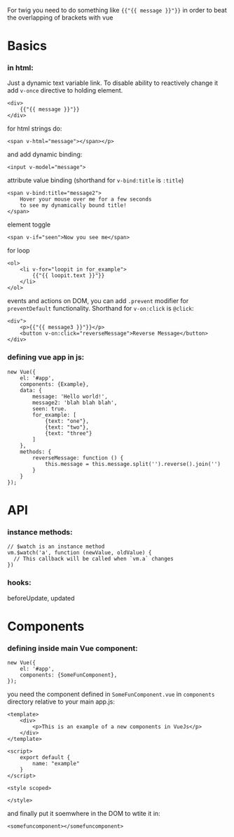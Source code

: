 For twig you need to do something like `{{"{{ message }}"}}` in order to beat the overlapping of brackets with vue

# Basics

### in html:

Just a dynamic text variable link. To disable ability to reactively change it add `v-once` directive to holding element.
```
<div>
    {{"{{ message }}"}}
</div>
```

for html strings do:
```
<span v-html="message"></span></p>
```


and add dynamic binding:
```
<input v-model="message">
```

attribute value binding (shorthand for `v-bind:title` is `:title`)
```
<span v-bind:title="message2">
    Hover your mouse over me for a few seconds
    to see my dynamically bound title!
</span>
```

element toggle
```
<span v-if="seen">Now you see me</span>
```

for loop
```
<ol>
    <li v-for="loopit in for_example">
        {{"{{ loopit.text }}"}}
    </li>
</ol>
```

events and actions on DOM, you can add `.prevent` modifier for `preventDefault` functionality. Shorthand for `v-on:click` is `@click`:
```
<div">
    <p>{{"{{ message3 }}"}}</p>
    <button v-on:click="reverseMessage">Reverse Message</button>
</div>
```


### defining vue app in js:

```
new Vue({
    el: '#app',
    components: {Example},
    data: {
        message: 'Hello world!',
        message2: 'blah blah blah',
        seen: true.
        for_example: [
            {text: "one"},
            {text: "two"},
            {text: "three"}
        ]
    },
    methods: {
        reverseMessage: function () {
            this.message = this.message.split('').reverse().join('')
        }
    }
});
```

# API

### instance methods:
```
// $watch is an instance method
vm.$watch('a', function (newValue, oldValue) {
  // This callback will be called when `vm.a` changes
})
```
### hooks:
beforeUpdate, updated

# Components

### defining inside main Vue component:
```
new Vue({
    el: '#app',
    components: {SomeFunComponent},
});
```

you need the component defined in `SomeFunComponent.vue` in `components` directory relative to your main app.js:
```
<template>
    <div>
        <p>This is an example of a new components in VueJs</p>
    </div>
</template>

<script>
    export default {
        name: "example"
    }
</script>

<style scoped>

</style>

```

and finally put it soemwhere in the DOM to wtite it in:
```
<somefuncomponent></somefuncomponent>
```